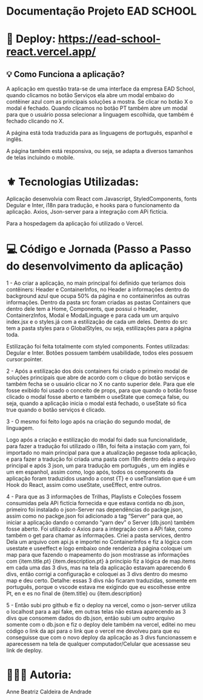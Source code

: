 # Documentação Projeto EAD SCHOOL


# 🚀 Deploy: https://ead-school-react.vercel.app/



##  💡 Como Funciona a aplicação? 
A aplicação em questão trata-se de uma interface da empresa EAD School, quando clicamos no botão Serviços ela abre um modal embaixo do contêiner azul com as principais soluções a mostra. Se clicar no botão X o modal é fechado. Quando clicamos no botão PT também abre um modal para que o usuário possa selecionar a linguagem escolhida, que também é fechado clicando no X. 



A página está toda traduzida para as linguagens de português, espanhol e inglês. 



A página também está responsiva, ou seja, se adapta a diversos tamanhos de telas incluindo o mobile. 


#  ⚜️ Tecnologias Utilizadas: 


Aplicação desenvolvia com React com Javascript, StyledComponents, fonts Degular e Inter, i18n para tradução, e hooks para o funcionamento da aplicação. Axios, Json-server para a integração com APi fictícia. 

Para a hospedagem da aplicação foi utilizado o Vercel. 



#  💻 Código e Jornada (Passo a Passo do desenvolvimento da aplicação) 


1 - Ao criar a aplicação, no main principal foi definido que teríamos dois contêiners: Header e ContainerInfos, no Header a informações dentro do background azul que ocupa 50% da página e no containerinfos as outras informações. Dentro da pasta src foram criadas as pastas Containers que dentro dele tem a Home, Components, que possui o Header, ContainerzInfos, Modal e ModalLinguage e para cada um um arquivo index.jsx e o styles.já com a estilização de cada um deles. Dentro do src tem a pasta styles para o GlobalStyles, ou seja, estilizações para a página toda. 



Estilização foi feita totalmente com styled components. Fontes utilizadas: Degular e Inter.  Botões possuem também usabilidade, todos eles possuem cursor:pointer. 



2 - Após a estilização dos dois containers foi criado o primeiro modal de soluções principais que abre de acordo com o clique do botão serviços e também fecha se o usuário clicar no X no canto superior dele. Para que ele fosse exibido foi usado o conceito de props, para que quando o botão fosse clicado o modal fosse aberto e também o useState que começa false, ou seja, quando a aplicação inicia o modal está fechado, o useState só fica true quando o botão serviços é clicado. 



3 - O mesmo foi feito logo após na criação do segundo modal, de linguagem. 

Logo após a criação e estilização do modal foi dado sua funcionalidade, para fazer a tradução foi utilizado o i18n, foi feita a instação com yarn, foi importado no main principal para que a atualização pegasse toda aplicação, e para fazer a tradução foi criada uma pasta com i18n dentro dela o arquivo principal e após 3 json, um para tradução em português , um em inglês e um em espanhol, assim como, logo após, todos os components da aplicação foram traduzidos usando a const  {T} e o useTranslation que é um Hook do React, assim como useState, useEffect, entre outros. 



4 -  Para que as 3 informações de Trilhas, Playlists e Coleções fossem consumidas pela APi fictícia fornecida e que estava contida no db.json, primeiro foi instalado o json-Server nas dependências do packge.json, assim como no packge.json foi adicionado a tag “Server” para que, ao iniciar a aplicação dando o comando “yarn dev” o Server (db.json) também fosse aberto. Foi utilizado o Axios para a integração com a APi fake, como também o get para chamar as informações. Criei a pasta services, dentro Dela um arquivo com api.js e importei no ContainerInfos e fiz a lógica com usestate e useeffect e logo embaixo onde renderiza a página coloquei um map para que fazendo o mapeamento do json mostrasse as informações com {item.title.pt} {item.description.pt} à príncipio fiz a lógica de map.items em cada uma das 3 divs, mas na tela da aplicação estavam aparecendo 6 divs, então corrigi a configuração e coloquei as 3 divs dentro do mesmo map e deu certo. Detalhe: essas 3 divs não ficaram traduzidas, somente em português, porque o vscode estava me exigindo que eu escolhesse entre Pt, en e es no final de {item.title} ou {item.description} 



5 - Então subi pro github e fiz o deploy na vercel, como o json-server utiliza o localhost para a api fake, em outras telas não estava aparecendo as 3 divs que consomem dados do db.json, então subi um outro arquivo somente com o db.json e fiz o deploy dele também na vercel, editei no meu código o link da api para o link que o vercel me devolveu para que eu conseguisse que com o novo deploy da aplicação as 3 divs funcionassem e aparecessem na tela de qualquer computador/Celular que acessasse seu link de deploy. 


# 👩🏻‍💻 Autoria: 



Anne Beatriz Caldeira de Andrade
